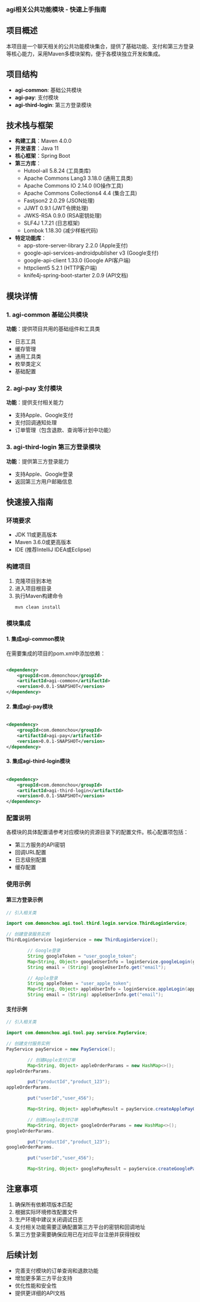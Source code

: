 ### agi相关公共功能模块 - 快速上手指南

## 项目概述
本项目是一个聊天相关的公共功能模块集合，提供了基础功能、支付和第三方登录等核心能力，采用Maven多模块架构，便于各模块独立开发和集成。

## 项目结构

- **agi-common**: 基础公共模块
- **agi-pay**: 支付模块
- **agi-third-login**: 第三方登录模块

## 技术栈与框架
- **构建工具**：Maven 4.0.0
- **开发语言**：Java 11
- **核心框架**：Spring Boot
- **第三方库**：
    - Hutool-all 5.8.24 (工具类库)
    - Apache Commons Lang3 3.18.0 (通用工具类)
    - Apache Commons IO 2.14.0 (IO操作工具)
    - Apache Commons Collections4 4.4 (集合工具)
    - Fastjson2 2.0.29 (JSON处理)
    - JJWT 0.9.1 (JWT令牌处理)
    - JWKS-RSA 0.9.0 (RSA密钥处理)
    - SLF4J 1.7.21 (日志框架)
    - Lombok 1.18.30 (减少样板代码)
- **特定功能库**：
    - app-store-server-library 2.2.0 (Apple支付)
    - google-api-services-androidpublisher v3 (Google支付)
    - google-api-client 1.33.0 (Google API客户端)
    - httpclient5 5.2.1 (HTTP客户端)
    - knife4j-spring-boot-starter 2.0.9 (API文档)

## 模块详情

### 1. agi-common 基础公共模块
**功能**：提供项目共用的基础组件和工具类
- 日志工具
- 缓存管理
- 通用工具类
- 枚举类定义
- 基础配置

### 2. agi-pay 支付模块
**功能**：提供支付相关能力
- 支持Apple、Google支付
- 支付回调通知处理
- 订单管理（包含退款、查询等计划中功能）

### 3. agi-third-login 第三方登录模块
**功能**：提供第三方登录能力
- 支持Apple、Google登录
- 返回第三方用户邮箱信息

## 快速接入指南

### 环境要求
- JDK 11或更高版本
- Maven 3.6.0或更高版本
- IDE (推荐IntelliJ IDEA或Eclipse)

### 构建项目
1. 克隆项目到本地
2. 进入项目根目录
3. 执行Maven构建命令
   ```bash
   mvn clean install
   ```

### 模块集成

#### 1. 集成agi-common模块
在需要集成的项目的pom.xml中添加依赖：

```xml

<dependency>
    <groupId>com.demonchou</groupId>
    <artifactId>agi-common</artifactId>
    <version>0.0.1-SNAPSHOT</version>
</dependency>
```

#### 2. 集成agi-pay模块

```xml

<dependency>
    <groupId>com.demonchou</groupId>
    <artifactId>agi-pay</artifactId>
    <version>0.0.1-SNAPSHOT</version>
</dependency>
```

#### 3. 集成agi-third-login模块

```xml

<dependency>
    <groupId>com.demonchou</groupId>
    <artifactId>agi-third-login</artifactId>
    <version>0.0.1-SNAPSHOT</version>
</dependency>
```

### 配置说明
各模块的具体配置请参考对应模块的资源目录下的配置文件。核心配置项包括：
- 第三方服务的API密钥
- 回调URL配置
- 日志级别配置
- 缓存配置

### 使用示例

#### 第三方登录示例

```java
// 引入相关类

import com.demonchou.agi.tool.third.login.service.ThirdLoginService;

// 创建登录服务实例
ThirdLoginService loginService = new ThirdLoginService();

        // Google登录
        String googleToken = "user_google_token";
        Map<String, Object> googleUserInfo = loginService.googleLogin(googleToken);
        String email = (String) googleUserInfo.get("email");

        // Apple登录
        String appleToken = "user_apple_token";
        Map<String, Object> appleUserInfo = loginService.appleLogin(appleToken);
        String email = (String) appleUserInfo.get("email");
```

#### 支付示例

```java
// 引入相关类

import com.demonchou.agi.tool.pay.service.PayService;

// 创建支付服务实例
PayService payService = new PayService();

        // 创建Apple支付订单
        Map<String, Object> appleOrderParams = new HashMap<>();
appleOrderParams.

        put("productId","product_123");
appleOrderParams.

        put("userId","user_456");

        Map<String, Object> applePayResult = payService.createApplePayOrder(appleOrderParams);

        // 创建Google支付订单
        Map<String, Object> googleOrderParams = new HashMap<>();
googleOrderParams.

        put("productId","product_123");
googleOrderParams.

        put("userId","user_456");

        Map<String, Object> googlePayResult = payService.createGooglePayOrder(googleOrderParams);
```

## 注意事项
1. 确保所有依赖项版本匹配
2. 根据实际环境修改配置文件
3. 生产环境中建议关闭调试日志
4. 支付相关功能需要正确配置第三方平台的密钥和回调地址
5. 第三方登录需要确保应用已在对应平台注册并获得授权

## 后续计划
- 完善支付模块的订单查询和退款功能
- 增加更多第三方平台支持
- 优化性能和安全性
- 提供更详细的API文档
